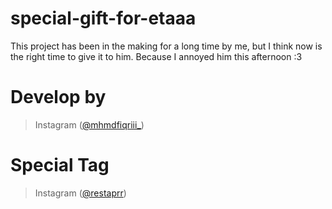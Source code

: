 # special-gift-for-etaaa
This project has been in the making for a long time by me, but I think now is the right time to give it to him. Because I annoyed him this afternoon :3

# Develop by
>  Instagram ([@mhmdfiqriii_](https://instagram.com/mhmdfiqriii_))

# Special Tag
> Instagram ([@restaprr](https://instagram.com/restaprr))
